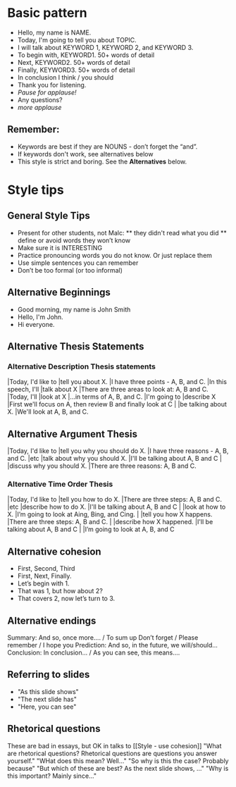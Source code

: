 # Basic pattern
* Hello, my name is NAME. 
* Today, I'm going to tell you about TOPIC.
* I will talk about KEYWORD 1, KEYWORD 2, and KEYWORD 3.
* To begin with, KEYWORD1. 50+  words of detail
* Next, KEYWORD2. 50+  words of detail
* Finally, KEYWORD3. 50+  words of detail
* In conclusion I think / you should
* Thank you for listening. 
*  _Pause for applause!_
* Any questions?
* _more applause_


## Remember: 
* Keywords are best if they are NOUNS - don’t forget the “and”. 
* If keywords don't work, see alternatives below
* This style is strict and boring. See  the __Alternatives__ below. 

# Style tips
## General Style Tips
* Present for other students, not Malc: 
** they didn't read what you did
** define or avoid words they won’t know
* Make sure it is INTERESTING
* Practice pronouncing words you do not know. Or just replace them
* Use simple sentences you can remember
* Don’t be too formal (or too informal)

## Alternative Beginnings
* Good morning, my name is John Smith 
* Hello, I'm John.
* Hi everyone.

## Alternative Thesis Statements
### Alternative Description Thesis statements
|Today, I'd like to     |tell you about X.    |I have three points - A, B, and C.
|In this speech, I'll   |talk about X         |There are three areas to look at: A, B and C.
|Today, I'll            |look at X            |...in terms of A, B, and C.
|I'm going to           |describe X           |First we'll focus on A, then review B and finally look at C
|                       |be talking about X.  |We'll look at A, B, and C.

## Alternative Argument Thesis
|Today, I'd like to      |tell you why you should do X.  |I have three reasons - A, B, and C.
|etc                     |talk about why you should X.   |I'll be talking about A, B and C
|                        |discuss why you should X.      |There are three reasons: A, B and C.

### Alternative Time Order Thesis
|Today, I'd like to      |tell you how to do X.           |There are three steps: A, B and C.
|etc                     |describe how to do X.           |I'll be talking about A, B and C
|                        |look at how to X.               |I’m going to look at Aing, Bing, and Cing.
|                        |tell you how X happens.         |There are three steps: A, B and C.
|                        |describe how X happened.        |I'll be talking about A, B and C
|                                                         |I’m going to look at A, B, and C

  

## Alternative cohesion
* First, Second, Third
* First, Next, Finally.
* Let’s begin with 1.
* That was 1, but how about 2?
* That covers 2, now let’s turn to 3.


## Alternative endings
Summary:                And so, once more.... / To sum up
                        Don’t forget / Please remember / I hope you
Prediction:             And so, in the future, we will/should...
Conclusion:             In conclusion...    /  As you can see, this means....


## Referring to slides
* "As this slide shows"
* "The next slide has"
* "Here, you can see"


## Rhetorical questions
These are bad in essays, but OK in talks to [[Style - use cohesion]]
"What are rhetorical questions? Rhetorical questions are questions you answer yourself."
"WHat does this mean? Well..."
"So why is this the case? Probably because"
"But which of these are best? As the next slide shows, ..."
"Why is this important? Mainly since..."